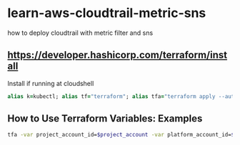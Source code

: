 # learn-aws-cloudtrail-metric-sns
how to deploy cloudtrail with metric filter and sns
## https://developer.hashicorp.com/terraform/install
Install if running at cloudshell
```ruby
alias k=kubectl; alias tf="terraform"; alias tfa="terraform apply --auto-approve"; alias tfd="terraform destroy --auto-approve"; alias tfm="terraform init; terraform fmt; terraform validate; terraform plan"; sudo yum install -y yum-utils shadow-utils; sudo yum-config-manager --add-repo https://rpm.releases.hashicorp.com/AmazonLinux/hashicorp.repo; sudo yum -y install terraform; terraform init
```
## How to Use Terraform Variables: Examples
```bash
tfa -var project_account_id=$project_account -var platform_account_id=$platform_account -var project_iam_role=$example_role;
```


